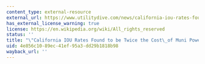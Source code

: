 ```yaml
---
content_type: external-resource
external_url: https://www.utilitydive.com/news/california-iou-rates-found-to-be-twice-the-cost-of-muni-power/400858/
has_external_license_warning: true
license: https://en.wikipedia.org/wiki/All_rights_reserved
status: ''
title: "\"California IOU Rates Found to be Twice the Cost\_of Muni Power.\""
uid: 4e856c10-89ec-41ef-95a3-dd29b1818b98
wayback_url: ''
---
```

